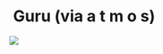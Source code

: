 <!--
id: 23618438
link: http://tumblr.atmos.org/post/23618438/guru-via-a-t-m-o-s
slug: guru-via-a-t-m-o-s
date: Sat Jan 12 2008 12:26:47 GMT-0800 (PST)
publish: 2008-01-012
tags: 
title:  Guru (via a t m o s)
-->


 Guru (via a t m o s)
=====================

![](http://25.media.tumblr.com/ZyX8Upfyn449w1fxtbnihKkI_500.jpg)

